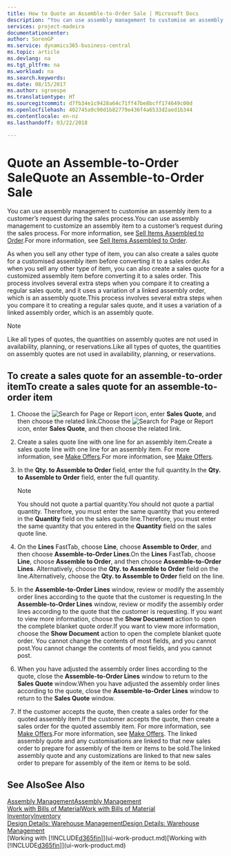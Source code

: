 ```yaml
---
title: How to Quote an Assemble-to-Order Sale | Microsoft Docs
description: "You can use assembly management to customise an assembly item to a customer’s request during the sales process."
services: project-madeira
documentationcenter: 
author: SorenGP
ms.service: dynamics365-business-central
ms.topic: article
ms.devlang: na
ms.tgt_pltfrm: na
ms.workload: na
ms.search.keywords: 
ms.date: 08/15/2017
ms.author: sgroespe
ms.translationtype: HT
ms.sourcegitcommit: d7fb34e1c9428a64c71ff47be8bcff174649c00d
ms.openlocfilehash: 402745a9c90d1b82779e436f4a6533d2aed1b344
ms.contentlocale: en-nz
ms.lasthandoff: 03/22/2018

---
```

# <a name="quote-an-assemble-to-order-sale"></a><span data-ttu-id="a68b5-103">Quote an Assemble-to-Order Sale</span><span class="sxs-lookup"><span data-stu-id="a68b5-103">Quote an Assemble-to-Order Sale</span></span>
<span data-ttu-id="a68b5-104">You can use assembly management to customise an assembly item to a customer’s request during the sales process.</span><span class="sxs-lookup"><span data-stu-id="a68b5-104">You can use assembly management to customize an assembly item to a customer’s request during the sales process.</span></span> <span data-ttu-id="a68b5-105">For more information, see [Sell Items Assembled to Order](assembly-how-to-sell-items-assembled-to-order.md).</span><span class="sxs-lookup"><span data-stu-id="a68b5-105">For more information, see [Sell Items Assembled to Order](assembly-how-to-sell-items-assembled-to-order.md).</span></span>  

<span data-ttu-id="a68b5-106">As when you sell any other type of item, you can also create a sales quote for a customised assembly item before converting it to a sales order.</span><span class="sxs-lookup"><span data-stu-id="a68b5-106">As when you sell any other type of item, you can also create a sales quote for a customized assembly item before converting it to a sales order.</span></span> <span data-ttu-id="a68b5-107">This process involves several extra steps when you compare it to creating a regular sales quote, and it uses a variation of a linked assembly order, which is an assembly quote.</span><span class="sxs-lookup"><span data-stu-id="a68b5-107">This process involves several extra steps when you compare it to creating a regular sales quote, and it uses a variation of a linked assembly order, which is an assembly quote.</span></span>

> [!NOTE]  
>  <span data-ttu-id="a68b5-108">Like all types of quotes, the quantities on assembly quotes are not used in availability, planning, or reservations.</span><span class="sxs-lookup"><span data-stu-id="a68b5-108">Like all types of quotes, the quantities on assembly quotes are not used in availability, planning, or reservations.</span></span>  

## <a name="to-create-a-sales-quote-for-an-assemble-to-order-item"></a><span data-ttu-id="a68b5-109">To create a sales quote for an assemble-to-order item</span><span class="sxs-lookup"><span data-stu-id="a68b5-109">To create a sales quote for an assemble-to-order item</span></span>  
1.  <span data-ttu-id="a68b5-110">Choose the ![Search for Page or Report](media/ui-search/search_small.png "Search for Page or Report icon") icon, enter **Sales Quote**, and then choose the related link.</span><span class="sxs-lookup"><span data-stu-id="a68b5-110">Choose the ![Search for Page or Report](media/ui-search/search_small.png "Search for Page or Report icon") icon, enter **Sales Quote**, and then choose the related link.</span></span>  
2.  <span data-ttu-id="a68b5-111">Create a sales quote line with one line for an assembly item.</span><span class="sxs-lookup"><span data-stu-id="a68b5-111">Create a sales quote line with one line for an assembly item.</span></span> <span data-ttu-id="a68b5-112">For more information, see [Make Offers](sales-how-make-offers.md).</span><span class="sxs-lookup"><span data-stu-id="a68b5-112">For more information, see [Make Offers](sales-how-make-offers.md).</span></span>  
3.  <span data-ttu-id="a68b5-113">In the **Qty. to Assemble to Order** field, enter the full quantity.</span><span class="sxs-lookup"><span data-stu-id="a68b5-113">In the **Qty. to Assemble to Order** field, enter the full quantity.</span></span>

    > [!NOTE]  
    >  <span data-ttu-id="a68b5-114">You should not quote a partial quantity.</span><span class="sxs-lookup"><span data-stu-id="a68b5-114">You should not quote a partial quantity.</span></span> <span data-ttu-id="a68b5-115">Therefore, you must enter the same quantity that you entered in the **Quantity** field on the sales quote line.</span><span class="sxs-lookup"><span data-stu-id="a68b5-115">Therefore, you must enter the same quantity that you entered in the **Quantity** field on the sales quote line.</span></span>  

4.  <span data-ttu-id="a68b5-116">On the **Lines** FastTab, choose **Line**, choose **Assemble to Order**, and then choose **Assemble-to-Order Lines**.</span><span class="sxs-lookup"><span data-stu-id="a68b5-116">On the **Lines** FastTab, choose **Line**, choose **Assemble to Order**, and then choose **Assemble-to-Order Lines**.</span></span> <span data-ttu-id="a68b5-117">Alternatively, choose the **Qty. to Assemble to Order** field on the line.</span><span class="sxs-lookup"><span data-stu-id="a68b5-117">Alternatively, choose the **Qty. to Assemble to Order** field on the line.</span></span>  
5.  <span data-ttu-id="a68b5-118">In the **Assemble-to-Order Lines** window, review or modify the assembly order lines according to the quote that the customer is requesting.</span><span class="sxs-lookup"><span data-stu-id="a68b5-118">In the **Assemble-to-Order Lines** window, review or modify the assembly order lines according to the quote that the customer is requesting.</span></span> <span data-ttu-id="a68b5-119">If you want to view more information, choose the **Show Document** action to open the complete blanket quote order.</span><span class="sxs-lookup"><span data-stu-id="a68b5-119">If you want to view more information, choose the **Show Document** action to open the complete blanket quote order.</span></span> <span data-ttu-id="a68b5-120">You cannot change the contents of most fields, and you cannot post.</span><span class="sxs-lookup"><span data-stu-id="a68b5-120">You cannot change the contents of most fields, and you cannot post.</span></span>  
6.  <span data-ttu-id="a68b5-121">When you have adjusted the assembly order lines according to the quote, close the **Assemble-to-Order Lines** window to return to the **Sales Quote** window.</span><span class="sxs-lookup"><span data-stu-id="a68b5-121">When you have adjusted the assembly order lines according to the quote, close the **Assemble-to-Order Lines** window to return to the **Sales Quote** window.</span></span>  
7.  <span data-ttu-id="a68b5-122">If the customer accepts the quote, then create a sales order for the quoted assembly item.</span><span class="sxs-lookup"><span data-stu-id="a68b5-122">If the customer accepts the quote, then create a sales order for the quoted assembly item.</span></span> <span data-ttu-id="a68b5-123">For more information, see [Make Offers](sales-how-make-offers.md).</span><span class="sxs-lookup"><span data-stu-id="a68b5-123">For more information, see [Make Offers](sales-how-make-offers.md).</span></span> <span data-ttu-id="a68b5-124">The linked assembly quote and any customisations are linked to that new sales order to prepare for assembly of the item or items to be sold.</span><span class="sxs-lookup"><span data-stu-id="a68b5-124">The linked assembly quote and any customizations are linked to that new sales order to prepare for assembly of the item or items to be sold.</span></span>  

## <a name="see-also"></a><span data-ttu-id="a68b5-125">See Also</span><span class="sxs-lookup"><span data-stu-id="a68b5-125">See Also</span></span>  
[<span data-ttu-id="a68b5-126">Assembly Management</span><span class="sxs-lookup"><span data-stu-id="a68b5-126">Assembly Management</span></span>](assembly-assemble-items.md)  
[<span data-ttu-id="a68b5-127">Work with Bills of Material</span><span class="sxs-lookup"><span data-stu-id="a68b5-127">Work with Bills of Material</span></span>](inventory-how-work-BOMs.md)  
[<span data-ttu-id="a68b5-128">Inventory</span><span class="sxs-lookup"><span data-stu-id="a68b5-128">Inventory</span></span>](inventory-manage-inventory.md)  
[<span data-ttu-id="a68b5-129">Design Details: Warehouse Management</span><span class="sxs-lookup"><span data-stu-id="a68b5-129">Design Details: Warehouse Management</span></span>](design-details-warehouse-management.md)  
<span data-ttu-id="a68b5-130">[Working with [!INCLUDE[d365fin](includes/d365fin_md.md)]](ui-work-product.md)</span><span class="sxs-lookup"><span data-stu-id="a68b5-130">[Working with [!INCLUDE[d365fin](includes/d365fin_md.md)]](ui-work-product.md)</span></span>

